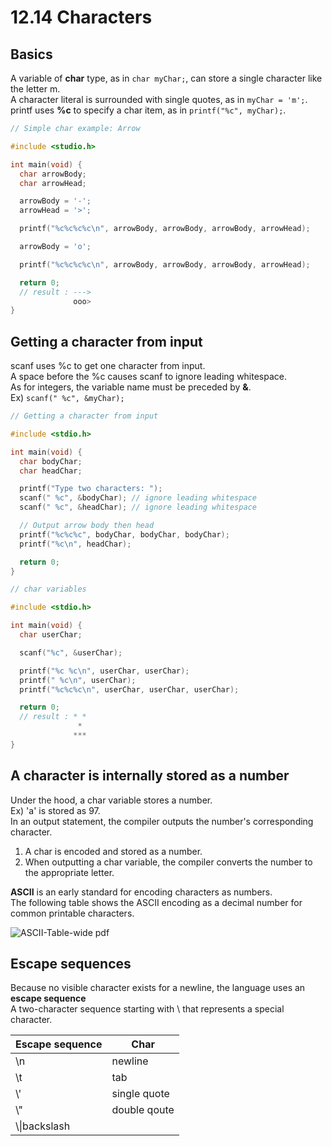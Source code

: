 # 12.14 Characters

## Basics
A variable of **char** type, as in ``char myChar;``, can store a single character like the letter m.   
A character literal is surrounded with single quotes, as in ``myChar = 'm';``.   
printf uses **%c** to specify a char item, as in ``printf("%c", myChar);``.   

```c
// Simple char example: Arrow

#include <studio.h>

int main(void) {
  char arrowBody;
  char arrowHead;

  arrowBody = '-';
  arrowHead = '>';

  printf("%c%c%c%c\n", arrowBody, arrowBody, arrowBody, arrowHead);

  arrowBody = 'o';

  printf("%c%c%c%c\n", arrowBody, arrowBody, arrowBody, arrowHead);

  return 0;
  // result : --->
              ooo>
}
```

## Getting a character from input
scanf uses %c to get one character from input.   
A space before the %c causes scanf to ignore leading whitespace.   
As for integers, the variable name must be preceded by **&**.   
Ex) ``scanf(" %c", &myChar);``   

```c
// Getting a character from input

#include <stdio.h>

int main(void) {
  char bodyChar;
  char headChar;

  printf("Type two characters: ");
  scanf(" %c", &bodyChar); // ignore leading whitespace
  scanf(" %c", &headChar); // ignore leading whitespace

  // Output arrow body then head
  printf("%c%c%c", bodyChar, bodyChar, bodyChar);
  printf("%c\n", headChar);

  return 0;
}
```

```c
// char variables

#include <stdio.h>

int main(void) {
  char userChar;

  scanf("%c", &userChar);

  printf("%c %c\n", userChar, userChar);
  printf(" %c\n", userChar);
  printf("%c%c%c\n", userChar, userChar, userChar);

  return 0;
  // result : * *
               *
              ***
}
```

## A character is internally stored as a number
Under the hood, a char variable stores a number.   
Ex) 'a' is stored as 97.   
In an output statement, the compiler outputs the number's corresponding character.   
1. A char is encoded and stored as a number.
2. When outputting a char variable, the compiler converts the number to the appropriate letter.

**ASCII** is an early standard for encoding characters as numbers.   
The following table shows the ASCII encoding as a decimal number for common printable characters.  

![ASCII-Table-wide pdf](https://github.com/ijaejun1025/CIS224-Computer_Architecture/assets/154036705/4d638278-794f-4e00-8bf4-2189fda108cf)

## Escape sequences
Because no visible character exists for a newline, the language uses an **escape sequence**   
A two-character sequence starting with \ that represents a special character.   

|Escape sequence|Char|
|---------------|----|
|\n|newline|
|\t|tab|
|\\'|single quote|
|\\"|double qoute|
|\\\|backslash|

